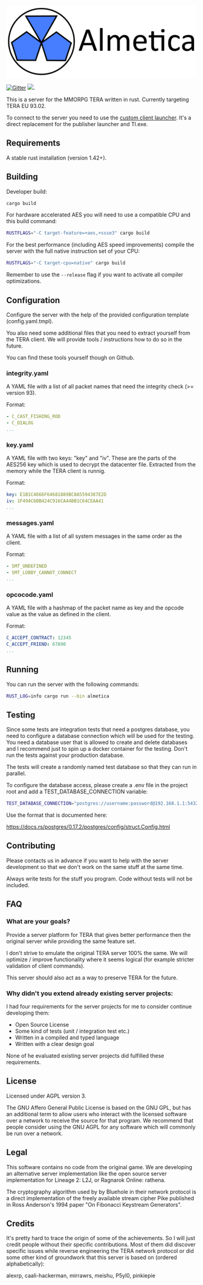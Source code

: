 ![Almetica Logo](assets/logo_wide.svg)

[![Gitter](https://badges.gitter.im/almetica-server/community.svg)](https://gitter.im/almetica-server/community?utm_source=badge&utm_medium=badge&utm_campaign=pr-badge)
[![](https://tokei.rs/b1/github/almetica/almetica?category=lines)](https://github.com/almetica/almetica).

This is a server for the MMORPG TERA written in rust. Currently targeting TERA EU 93.02.

To connect to the server you need to use the [custom client launcher](https://github.com/almetica/almetica-launcher). It's a direct replacement for the publisher launcher and Tl.exe.



## Requirements

A stable rust installation (version 1.42+).

## Building

Developer build:

```bash
cargo build
```

For hardware accelerated AES you will need to use a compatible CPU and this build command:

```bash
RUSTFLAGS="-C target-feature=+aes,+ssse3" cargo build
```

For the best performance (including AES speed improvements) compile the server with the full
native instruction set of your CPU:

```bash
RUSTFLAGS="-C target-cpu=native" cargo build
```

Remember to use the ```--release``` flag if you want to activate all compiler optimizations.

## Configuration

Configure the server with the help of the provided configuration template
(config.yaml.tmpl). 

You also need some additional files that you need to extract yourself from the
TERA client. We will provide tools / instructions how to do so in the future.

You can find these tools yourself though on Github.

### integrity.yaml

A YAML file with a list of all packet names that need the integrity check (>= version 93).

Format:
```yaml
- C_CAST_FISHING_ROD
- C_DIALOG
...
```

### key.yaml
A YAML file with two keys: "key" and "iv". These are the parts of the AES256 key
which is used to decrypt the datacenter file. Extracted from the memory while
the TERA client is runnig.

Format:
```yaml
key: E1B1C4666F64681889BC8A5594387E2D
iv: 1F494C6BB424C916CA44BB1C64CEAA41
...
```

### messages.yaml 
A YAML file with a list of all system messages in the same order as the client.

Format:
```yaml
- SMT_UNDEFINED
- SMT_LOBBY_CANNOT_CONNECT
...
```

### opcocode.yaml
A YAML file with a hashmap of the packet name as key and the opcode value as the
value as defined in the client.

Format:
```yaml
C_ACCEPT_CONTRACT: 12345
C_ACCEPT_FRIEND: 67890
...
```

## Running

You can run the server with the following commands:

```bash
RUST_LOG=info cargo run --bin almetica
```

## Testing

Since some tests are integration tests that need a postgres database, you need to
configure a database connection which will be used for the testing. You need a 
database user that is allowed to create and delete databases and I recommend just
to spin up a docker container for the testing. Don't run the tests against your
production database.

The tests will create a randomly named test database so that they can run in 
parallel.

To configure the database access, please create a .env file in the project root
and add a TEST_DATABASE_CONNECTION variable:

```bash
TEST_DATABASE_CONNECTION="postgres://username:password@192.168.1.1:5432"
```

Use the format that is documented here:

https://docs.rs/postgres/0.17.2/postgres/config/struct.Config.html
 
## Contributing

Please contacts us in advance if you want to help with the server development so
that we don't work on the same stuff at the same time.

Always write tests for the stuff you program. Code without tests will not be
included.

## FAQ

### What are your goals?

Provide a server platform for TERA that gives better performance then the original
server while providing the same feature set.

I don't strive to emulate the original TERA server 100% the same. We will
optimize / improve functionality where it seems logical (for example stricter
validation of client commands).

This server should also act as a way to preserve TERA for the future.

### Why didn't you extend already existing server projects:

I had four requirements for the server projects for me to consider continue
developing them:

 * Open Source License
 * Some kind of tests (unit / integration test etc.)
 * Written in a compiled and typed language
 * Written with a clear design goal

None of he evaluated existing server projects did fulfilled these requirements.

## License

Licensed under AGPL version 3.

The GNU Affero General Public License is based on the GNU GPL, but has an
additional term to allow users who interact with the licensed software over a
network to receive the source for that program. We recommend that people
consider using the GNU AGPL for any software which will commonly be run over a
network.

## Legal

This software contains no code from the original game. We are developing an
alternative server implementation like the open source server implementation
for Lineage 2: L2J, or Ragnarok Online: rathena.

The cryptography algorithm used by by Bluehole in their network protocol is a
direct implementation of the freely available stream cipher Pike published 
in Ross Anderson's 1994 paper "On Fibonacci Keystream Generators".

## Credits

It's pretty hard to trace the origin of some of the achievements. So I will just
credit people without their specific contributions. Most of them did discover
specific issues while reverse engineering the TERA network protocol or did some
other kind of groundwork that this server is based on (ordered alphabetically):

alexrp, caali-hackerman, mirrawrs, meishu, P5yl0, pinkiepie
